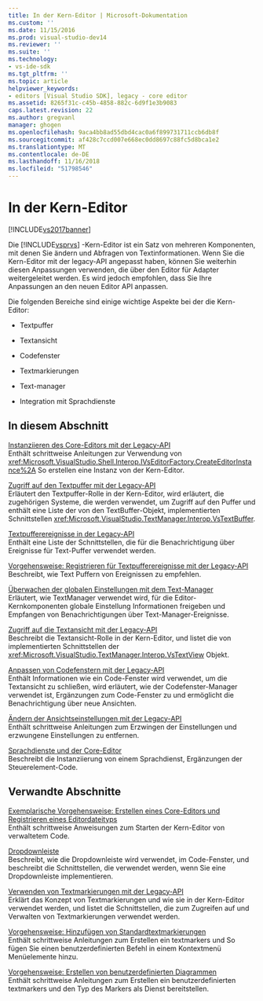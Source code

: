 ```yaml
---
title: In der Kern-Editor | Microsoft-Dokumentation
ms.custom: ''
ms.date: 11/15/2016
ms.prod: visual-studio-dev14
ms.reviewer: ''
ms.suite: ''
ms.technology:
- vs-ide-sdk
ms.tgt_pltfrm: ''
ms.topic: article
helpviewer_keywords:
- editors [Visual Studio SDK], legacy - core editor
ms.assetid: 8265f31c-c45b-4858-882c-6d9f1e3b9083
caps.latest.revision: 22
ms.author: gregvanl
manager: ghogen
ms.openlocfilehash: 9aca4bb8ad55dbd4cac0a6f899731711ccb6db8f
ms.sourcegitcommit: af428c7ccd007e668ec0dd8697c88fc5d8bca1e2
ms.translationtype: MT
ms.contentlocale: de-DE
ms.lasthandoff: 11/16/2018
ms.locfileid: "51798546"
---
```

# <a name="inside-the-core-editor"></a>In der Kern-Editor
[!INCLUDE[vs2017banner](../includes/vs2017banner.md)]

Die [!INCLUDE[vsprvs](../includes/vsprvs-md.md)] -Kern-Editor ist ein Satz von mehreren Komponenten, mit denen Sie ändern und Abfragen von Textinformationen. Wenn Sie die Kern-Editor mit der legacy-API angepasst haben, können Sie weiterhin diesen Anpassungen verwenden, die über den Editor für Adapter weitergeleitet werden. Es wird jedoch empfohlen, dass Sie Ihre Anpassungen an den neuen Editor API anpassen.  
  
 Die folgenden Bereiche sind einige wichtige Aspekte bei der die Kern-Editor:  
  
-   Textpuffer  
  
-   Textansicht  
  
-   Codefenster  
  
-   Textmarkierungen  
  
-   Text-manager  
  
-   Integration mit Sprachdienste  
  
## <a name="in-this-section"></a>In diesem Abschnitt  
 [Instanziieren des Core-Editors mit der Legacy-API](../extensibility/instantiating-the-core-editor-by-using-the-legacy-api.md)  
 Enthält schrittweise Anleitungen zur Verwendung von <xref:Microsoft.VisualStudio.Shell.Interop.IVsEditorFactory.CreateEditorInstance%2A> So erstellen eine Instanz von der Kern-Editor.  
  
 [Zugriff auf den Textpuffer mit der Legacy-API](../extensibility/accessing-the-text-buffer-by-using-the-legacy-api.md)  
 Erläutert den Textpuffer-Rolle in der Kern-Editor, wird erläutert, die zugehörigen Systeme, die werden verwendet, um Zugriff auf den Puffer und enthält eine Liste der von den TextBuffer-Objekt, implementierten Schnittstellen <xref:Microsoft.VisualStudio.TextManager.Interop.VsTextBuffer>.  
  
 [Textpufferereignisse in der Legacy-API](../extensibility/text-buffer-events-in-the-legacy-api.md)  
 Enthält eine Liste der Schnittstellen, die für die Benachrichtigung über Ereignisse für Text-Puffer verwendet werden.  
  
 [Vorgehensweise: Registrieren für Textpufferereignisse mit der Legacy-API](../extensibility/how-to-register-for-text-buffer-events-with-the-legacy-api.md)  
 Beschreibt, wie Text Puffern von Ereignissen zu empfehlen.  
  
 [Überwachen der globalen Einstellungen mit dem Text-Manager](../extensibility/using-the-text-manager-to-monitor-global-settings.md)  
 Erläutert, wie TextManager verwendet wird, für die Editor-Kernkomponenten globale Einstellung Informationen freigeben und Empfangen von Benachrichtigungen über Text-Manager-Ereignisse.  
  
 [Zugriff auf die Textansicht mit der Legacy-API](../extensibility/accessing-thetext-view-by-using-the-legacy-api.md)  
 Beschreibt die Textansicht-Rolle in der Kern-Editor, und listet die von implementierten Schnittstellen der <xref:Microsoft.VisualStudio.TextManager.Interop.VsTextView> Objekt.  
  
 [Anpassen von Codefenstern mit der Legacy-API](../extensibility/customizing-code-windows-by-using-the-legacy-api.md)  
 Enthält Informationen wie ein Code-Fenster wird verwendet, um die Textansicht zu schließen, wird erläutert, wie der Codefenster-Manager verwendet ist, Ergänzungen zum Code-Fenster zu und ermöglicht die Benachrichtigung über neue Ansichten.  
  
 [Ändern der Ansichtseinstellungen mit der Legacy-API](../extensibility/changing-view-settings-by-using-the-legacy-api.md)  
 Enthält schrittweise Anleitungen zum Erzwingen der Einstellungen und erzwungene Einstellungen zu entfernen.  
  
 [Sprachdienste und der Core-Editor](../extensibility/language-services-and-the-core-editor.md)  
 Beschreibt die Instanziierung von einem Sprachdienst, Ergänzungen der Steuerelement-Code.  
  
## <a name="related-sections"></a>Verwandte Abschnitte  
 [Exemplarische Vorgehensweise: Erstellen eines Core-Editors und Registrieren eines Editordateityps](../extensibility/walkthrough-creating-a-core-editor-and-registering-an-editor-file-type.md)  
 Enthält schrittweise Anweisungen zum Starten der Kern-Editor von verwaltetem Code.  
  
 [Dropdownleiste](../extensibility/drop-down-bar.md)  
 Beschreibt, wie die Dropdownleiste wird verwendet, im Code-Fenster, und beschreibt die Schnittstellen, die verwendet werden, wenn Sie eine Dropdownleiste implementieren.  
  
 [Verwenden von Textmarkierungen mit der Legacy-API](../extensibility/using-text-markers-with-the-legacy-api.md)  
 Erklärt das Konzept von Textmarkierungen und wie sie in der Kern-Editor verwendet werden, und listet die Schnittstellen, die zum Zugreifen auf und Verwalten von Textmarkierungen verwendet werden.  
  
 [Vorgehensweise: Hinzufügen von Standardtextmarkierungen](../extensibility/how-to-add-standard-text-markers.md)  
 Enthält schrittweise Anleitungen zum Erstellen ein textmarkers und So fügen Sie einen benutzerdefinierten Befehl in einem Kontextmenü Menüelemente hinzu.  
  
 [Vorgehensweise: Erstellen von benutzerdefinierten Diagrammen](../extensibility/how-to-create-custom-text-markers.md)  
 Enthält schrittweise Anleitungen zum Erstellen ein benutzerdefinierten textmarkers und den Typ des Markers als Dienst bereitstellen.

